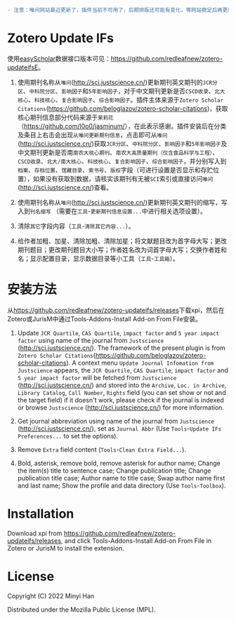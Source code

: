 

```diff
- 注意：唯问网站最近更新了，插件当前不可用了，后期排版还可能有变化，等网站稳定后再更新。
```

# Zotero Update IFs

使用[easyScholar](https://easyscholar.cc)数据接口版本可见：<https://github.com/redleafnew/zotero-updateifsE>。

1. 使用期刊名称从`唯问`(<http://sci.justscience.cn/>)更新期刊英文期刊的`JCR分区`、`中科院分区`、`影响因子`和`5年影响因子`，对于中文期刊更新是否`CSCD收录`、`北大核心`、`科技核心`、`复合影响因子`、`综合影响因子`。插件主体来源于`Zotero Scholar Citations`(<https://github.com/beloglazov/zotero-scholar-citations>)，获取核心期刊信息部分代码来源于`茉莉花`（<https://github.com/l0o0/jasminum/>），在此表示感谢。插件安装后在分类及条目上右击会出现`从唯问更新期刊信息`，点击即可从`唯问`(<http://sci.justscience.cn/>)获取`JCR分区`、`中科院分区`、`影响因子`和`5年影响因子`及中文期刊更新是否南`南农大核心期刊`、`南农大高质量期刊（仅含食品科学与工程）`、`CSCD收录`、`北大/南大核心`、`科技核心`、`复合影响因子`、`综合影响因子`，并分别写入到`档案`、`存档位置`、`馆藏目录`、`索书号`、`版权`字段（可进行设置是否显示和存贮位置），如果没有获取到数据，请核实该期刊有无被`SCI`索引或直接访问`唯问`(<http://sci.justscience.cn/>)查看。

2. 使用期刊名称从`唯问`(<http://sci.justscience.cn/>)更新期刊英文期刊的缩写，写入到`刊名缩写` （需要在`工具`-`更新期刊信息设置...`中进行相关选项设置）。

3. 清除`其它`字段内容（`工具`-`清除其它内容...`）。

4. 给作者加粗、加星、清除加粗、清除加星；将文献题目改为首字母大写；更改期刊题目；更改期刊题目大小写；作者姓名改为词首字母大写；交换作者姓和名；显示配置目录，显示数据目录等小工具（`工具`-`工具箱`）。

# 安装方法

从<https://github.com/redleafnew/zotero-updateifs/releases>下载xpi，然后在Zotero或JurisM中通过Tools-Addons-Install Add-on From File安装。



1. Update `JCR Quartile`, `CAS Quartile`, `impact factor` and `5 year impact factor` using name of the journal from `Justscience` (<http://sci.justscience.cn/>). The framework of the present plugin is from `Zotero Scholar Citations`(<https://github.com/beloglazov/zotero-scholar-citations>). A context menu `Update Journal Infomation from Justscience` appears, the  `JCR Quartile`, `CAS Quartile`, `impact factor` and `5 year impact factor` will be fetched from `Justscience` (<http://sci.justscience.cn/>) and stored into the `Archive`, `Loc. in Archive`, `Library Catalog`, `Call Number`, `Rights` field (you can set show or not and the target field) if it doesn't work, please check if the journal is indexed  or browse `Justscience` (<http://sci.justscience.cn/>) for more information.

2. Get journal abbreviation using name of the journal from `Justscience` (<http://sci.justscience.cn/>), set as `Journal Abbr` (Use `Tools`-`Update IFs Preferences...` to set the options).

3. Remove `Extra` field content (`Tools`-`Clean Extra Field...`).

4. Bold, asterisk, remove bold, remove asterisk for author name; Change the item(s) title to sentence case; Change publication title; Change publication title case; Author name to title case; Swap author name first and last name; Show the profile and data directory (Use `Tools`-`Toolbox`).

# Installation
Download xpi from <https://github.com/redleafnew/zotero-updateifs/releases>, and click Tools-Addons-Install Add-on From File in Zotero or JurisM to install the extension. 

# License

Copyright (C) 2022 Minyi Han

Distributed under the Mozilla Public License (MPL).
